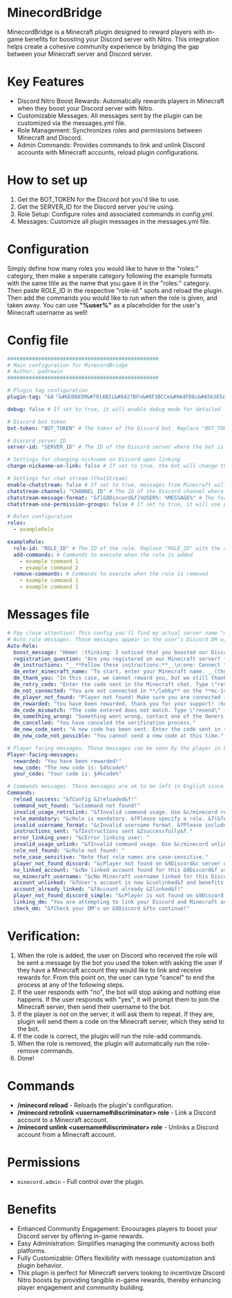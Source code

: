 # MinecordBridge
MinecordBridge is a Minecraft plugin designed to reward players with in-game benefits for boosting your Discord server with Nitro. This integration helps create a cohesive community experience by bridging the gap between your Minecraft server and Discord server.

# Key Features

- Discord Nitro Boost Rewards: Automatically rewards players in Minecraft when they boost your Discord server with Nitro.
- Customizable Messages: All messages sent by the plugin can be customized via the messages.yml file.
- Role Management: Synchronizes roles and permissions between Minecraft and Discord.
- Admin Commands: Provides commands to link and unlink Discord accounts with Minecraft accounts, reload plugin configurations.

# How to set up

1. Get the BOT_TOKEN for the Discord bot you'd like to use.
2. Get the SERVER_ID for the Discord server you're using.
3. Role Setup: Configure roles and associated commands in config.yml.
4. Messages: Customize all plugin messages in the messages.yml file.

# Configuration

Simply define how many roles you would like to have in the "roles:" category, then make a seperate category following the example formats with the same title as the name that you gave it in the "roles:" category. Then paste ROLE_ID in the respective "role-id:" spots and reload the plugin. Then add the commands you would like to run when the role is given, and taken away. You can use **"%user%"** as a placeholder for the user's Minecraft username as well!

# Config file

```yml
#################################################
# Main configuration for MinecordBridge
# Author: padrewin
#################################################

# Plugin tag configuration
plugin-tag: "&8「&#6E00A5M&#7914B2i&#8427BFn&#8F3BCCe&#9A4FD8c&#A563E5o&#B076F2r&#BB8AFFd&8」&7»&f " # The tag to be used in front of messages.

debug: false # If set to true, it will enable debug mode for detailed logging.

# Discord bot token
bot-token: "BOT_TOKEN" # The token of the Discord bot. Replace "BOT_TOKEN" with the actual token.

# Discord server ID
server-id: "SERVER_ID" # The ID of the Discord server where the bot is active. Replace "SERVER_ID" with the actual server ID.

# Settings for changing nickname on Discord upon linking
change-nickanme-on-link: false # If set to true, the bot will change the user's nickname on Discord when the Minecraft account is verified.

# Settings for chat stream (ChatStream)
enable-chatstream: false # If set to true, messages from Minecraft will be sent to a specific Discord channel.
chatstream-channel: "CHANNEL_ID" # The ID of the Discord channel where Minecraft chat messages will be sent. Replace "CHANNEL_ID" with the actual channel ID.
chatstream-message-format: "&f[&9Discord&f]%USER%: %MESSAGE%" # The format of messages sent to the Discord channel. You can customize the format as you wish.
chatstream-use-permission-groups: false # If set to true, it will use permission groups to filter messages.

# Roles configuration
roles:
  - exampleRole

exampleRole:
  role-id: "ROLE_ID" # The ID of the role. Replace "ROLE_ID" with the actual role ID.
  add-commands: # Commands to execute when the role is added
    - example command 1
    - example command 2
  remove-commands: # Commands to execute when the role is removed
    - example command 1
    - example command 2

```

# Messages file

```yaml
# Pay close attention! This config you'll find my actual server name "mc-1st.ro". Chage it to your Minecraft server name.
# Auto role messages. Those messages appear in the user's Discord DM with your Bot in order to link his account and get the rewards. Or maybe cancel the process.
Auto-Role:
  boost_message: "Hmmm! :thinking: I noticed that you boosted our Discord server! :rocket:"
  registration_question: "Are you registered on our Minecraft server? *(mc-1st.ro)* Reply by writing \"YES\" or \"NO\"."
  dm_instructions: "__**Follow these instructions:**__\n:one: Connect to **/lobby** on the **mc-1st.ro** server using the account you want to claim rewards for.\n:two: Write your Minecraft account name in this DM. __(the name must be exact)__\n:three: Enter the code received in the Minecraft chat in this DM.\n:four: Enjoy the benefits! :tada:"
  dm_enter_minecraft_name: "To start, enter your Minecraft name. __(the name must be exact)__"
  dm_thank_you: "In this case, we cannot reward you, but we still thank you for your support! :heart:"
  dm_retry_code: "Enter the code sent in the Minecraft chat. Type \"resend\" if you need a new code!"
  dm_not_connected: "You are not connected in **/lobby** on the **mc-1st.ro** Minecraft server! Make sure you have typed your name correctly."
  dm_player_not_found: "Player not found! Make sure you are connected in **/lobby** on the server and have written your name correctly!"
  dm_rewarded: "You have been rewarded, thank you for your support! :heart:"
  dm_code_mismatch: "The code entered does not match. Type \"resend\" if you want to receive a new code."
  dm_something_wrong: "Something went wrong, contact one of the Owners. :angry:"
  dm_cancelled: "You have canceled the verification process."
  dm_new_code_sent: "A new code has been sent. Enter the code sent in the Minecraft chat."
  dm_new_code_not_possible: "You cannot send a new code at this time."

# Player facing messages. Those messages can be seen by the player in his Minecraft chat.
Player-facing-messages:
  rewarded: "You have been rewarded!"
  new_code: "The new code is: §4%code%"
  your_code: "Your code is: §4%code%"

# Commands messages. Those messages are ok to be left in English since you're the only one who is viewing this.
Commands:
  reload_success: "&fConfig &2reloaded&f!"
  command_not_found: "&cCommand not found!"
  invalid_usage_retrolink: "&fInvalid command usage. Use &c/minecord retrolink <username#0> <role>"
  role_mandatory: "&cRole is mandatory. &fPlease specify a role. &7(&fexample: &2Nitro&7)"
  invalid_username_format: "&cInvalid username format. &fPlease include a discriminator. &7(&fexample: &2user#0&7)"
  instructions_sent: "&fInstructions sent &2successfully&f."
  error_linking_user: "&cError linking user: "
  invalid_usage_unlink: "&fInvalid command usage. Use &c/minecord unlink <username#0> <role>"
  role_not_found: "&cRole not found: "
  note_case_sensitive: "Note that role names are case-sensitive."
  player_not_found_discord: "&cPlayer not found on &9Discord&c server or discriminator is incorrect!"
  no_linked_account: "&cNo linked account found for this &9Discord&f user!"
  no_minecraft_username: "&cNo Minecraft username linked for this Discord user!"
  account_unlinked: "&fUser's account is now &cunlinked&f and benefits are removed!"
  account_already_linked: "&fAccount already &2linked&f!"
  player_not_found_discord_simple: "&cPlayer is not found on &9Discord &cserver or discriminator is not found!"
  linking_dm: "You are attempting to link your Discord and Minecraft accounts.\nAnswer with \"**YES**\" to continue or \"**NO**\" if you think this was an error."
  check_dm: "&fCheck your DM's on &9Discord &fto continue!"
```


# Verification:

1. When the role is added, the user on Discord who received the role will be sent a message by the bot you used the token with asking the user if they have a Minecraft account they would like to link and receive rewards for. From this point on, the user can type "cancel" to end the process at any of the following steps.
2. If the user responds with "no", the bot will stop asking and nothing else happens. If the user responds with "yes", it will prompt them to  join the Minecraft server, then send their username to the bot.
3. If the player is not on the server, it will ask them to repeat. If they are, plugin will send them a code on the Minecraft server, which they send to the bot.
4. If the code is correct, the plugin will run the role-add commands.
5. When the role is removed, the plugin will automatically run the role-remove commands.
6. Done!

# Commands

- **/minecord reload** - Reloads the plugin's configuration.
- **/minecord retrolink <username#discriminator> role** - Link a Discord account to a Minecraft account.
- **/minecord unlink <username#discriminator> role** - Unlinks a Discord account from a Minecraft account.

# Permissions

- `minecord.admin` - Full control over the plugin.

# Benefits

- Enhanced Community Engagement: Encourages players to boost your Discord server by offering in-game rewards.
- Easy Administration: Simplifies managing the community across both platforms.
- Fully Customizable: Offers flexibility with message customization and plugin behavior.
- This plugin is perfect for Minecraft servers looking to incentivize Discord Nitro boosts by providing tangible in-game rewards, thereby enhancing player engagement and community building.